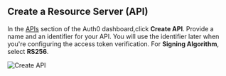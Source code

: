 ## Create a Resource Server (API)

In the [APIs](${manage_url}/#/apis) section of the Auth0 dashboard,click **Create API**. Provide a name and an identifier for your API. You will use the identifier later when you're configuring the access token verification. For **Signing Algorithm**, select **RS256**.

![Create API](/media/articles/api-auth/create-api.png)
